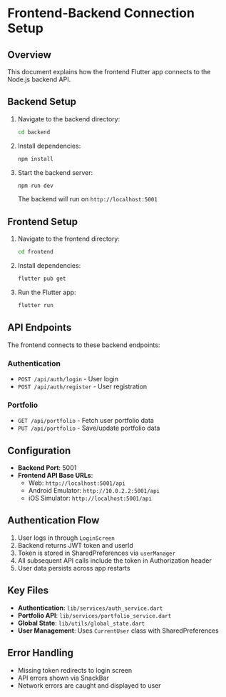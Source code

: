 # Frontend-Backend Connection Setup

## Overview
This document explains how the frontend Flutter app connects to the Node.js backend API.

## Backend Setup
1. Navigate to the backend directory:
   ```bash
   cd backend
   ```

2. Install dependencies:
   ```bash
   npm install
   ```

3. Start the backend server:
   ```bash
   npm run dev
   ```
   The backend will run on `http://localhost:5001`

## Frontend Setup
1. Navigate to the frontend directory:
   ```bash
   cd frontend
   ```

2. Install dependencies:
   ```bash
   flutter pub get
   ```

3. Run the Flutter app:
   ```bash
   flutter run
   ```

## API Endpoints
The frontend connects to these backend endpoints:

### Authentication
- `POST /api/auth/login` - User login
- `POST /api/auth/register` - User registration

### Portfolio
- `GET /api/portfolio` - Fetch user portfolio data
- `PUT /api/portfolio` - Save/update portfolio data

## Configuration
- **Backend Port**: 5001
- **Frontend API Base URLs**:
  - Web: `http://localhost:5001/api`
  - Android Emulator: `http://10.0.2.2:5001/api`
  - iOS Simulator: `http://localhost:5001/api`

## Authentication Flow
1. User logs in through `LoginScreen`
2. Backend returns JWT token and userId
3. Token is stored in SharedPreferences via `userManager`
4. All subsequent API calls include the token in Authorization header
5. User data persists across app restarts

## Key Files
- **Authentication**: `lib/services/auth_service.dart`
- **Portfolio API**: `lib/services/portfolio_service.dart`
- **Global State**: `lib/utils/global_state.dart`
- **User Management**: Uses `CurrentUser` class with SharedPreferences

## Error Handling
- Missing token redirects to login screen
- API errors shown via SnackBar
- Network errors are caught and displayed to user
